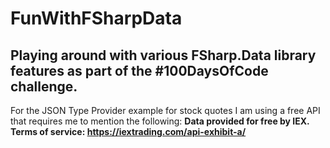 # FunWithFSharpData
Playing around with various FSharp.Data library features as part of the #100DaysOfCode challenge.
---
For the JSON Type Provider example for stock quotes I am using a free API that requires me to mention the following:
  **Data provided for free by IEX.**
  **Terms of service: https://iextrading.com/api-exhibit-a/**
